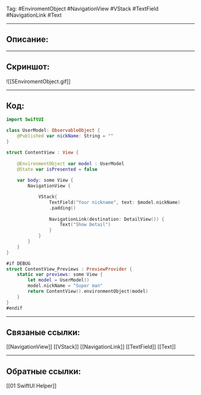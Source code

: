 Tag: #EnviromentObject #NavigationView #VStack #TextField #NavigationLink #Text

---
## Описание:


---
## Скриншот:
![[5EnviromentObject.gif]]

---
## Код:

``` swift
import SwiftUI

class UserModel: ObservableObject {
    @Published var nickName: String = ""
}

struct ContentView : View {
    
    @EnvironmentObject var model : UserModel
    @State var isPresented = false
    
    var body: some View {
        NavigationView {

            VStack{
                TextField("Your nickname", text: $model.nickName)
                .padding()
                
                NavigationLink(destination: DetailView()) {
                    Text("Show Detail")
                }
            }
        }
    }
}

#if DEBUG
struct ContentView_Previews : PreviewProvider {
    static var previews: some View {
        let model = UserModel()
        model.nickName = "Super man"
        return ContentView().environmentObject(model)
    }
}
#endif

```

---
## Связаные ссылки:
[[NavigationView]]
[[VStack]]
[[NavigationLink]]
[[TextField]]
[[Text]]

---
## Обратные ссылки:
[[01 SwiftUI Helper]]
